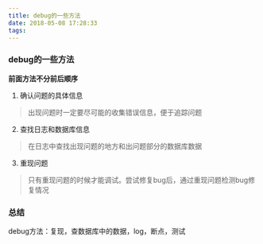 ```yaml
---
title: debug的一些方法
date: 2018-05-08 17:28:33
tags:
---
```

### debug的一些方法
**前面方法不分前后顺序**
1. 确认问题的具体信息
>出现问题时一定要尽可能的收集错误信息，便于追踪问题
2. 查找日志和数据库信息
>在日志中查找出现问题的地方和出问题部分的数据库数据
3. 重现问题
>只有重现问题的时候才能调试。尝试修复bug后，通过重现问题检测bug修复情况

### 总结
debug方法：复现，查数据库中的数据，log，断点，测试

